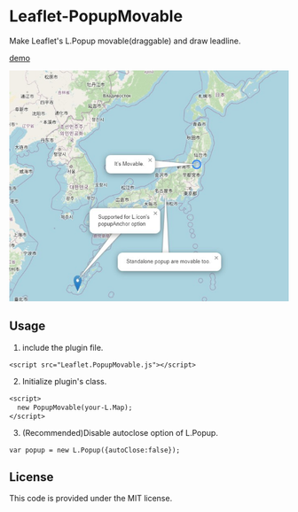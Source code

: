 # Leaflet-PopupMovable
Make Leaflet's L.Popup movable(draggable) and draw leadline.

[demo](https://wrwrh.github.io/leaflet-popupmovable/Demo/index.html)

![demo image](./Demo/demo.jpg)

## Usage
1. include the plugin file.
```
<script src="Leaflet.PopupMovable.js"></script>
```
2. Initialize plugin's class.
```
<script>
  new PopupMovable(your-L.Map);
</script>
```
3. (Recommended)Disable autoclose option of L.Popup.
```
var popup = new L.Popup({autoClose:false});
```

## License
This code is provided under the MIT license.

